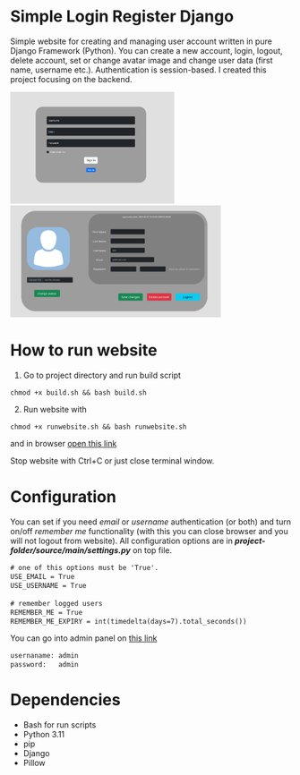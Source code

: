 # Simple Login Register Django
Simple website for creating and managing user account written in pure Django Framework (Python). You can create a new account, login, logout, delete account, set or change avatar image and change user data (first name, username etc.). Authentication is session-based. I created this project focusing on the backend.

<img src="img/scr1.png" height="200">
<img src="img/scr2.png" height="200">

# How to run website
1. Go to project directory and run build script
```
chmod +x build.sh && bash build.sh
```
2. Run website with
```
chmod +x runwebsite.sh && bash runwebsite.sh
```

and in browser [open this link](http://localhost:8000/account/)

Stop website with Ctrl+C or just close terminal window.

# Configuration
You can set if you need _email_ or _username_ authentication (or both) and turn on/off _remember me_ functionality (with this you can close browser and you will not logout from website). All configuration options are in **_project-folder/source/main/settings.py_** on top file.
```
# one of this options must be 'True'.
USE_EMAIL = True
USE_USERNAME = True

# remember logged users
REMEMBER_ME = True
REMEMBER_ME_EXPIRY = int(timedelta(days=7).total_seconds())
```

You can go into admin panel on [this link](http://localhost:8000/admin/)
```
usernaname: admin
password:   admin
```

# Dependencies
* Bash for run scripts
* Python 3.11
* pip
* Django
* Pillow
